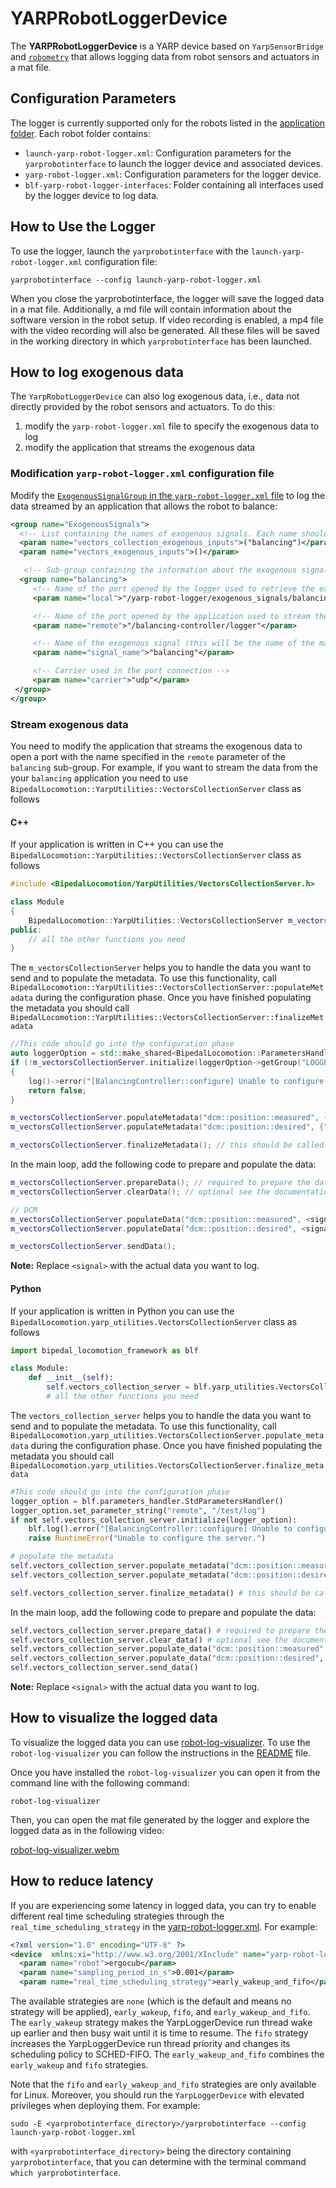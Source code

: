 # YARPRobotLoggerDevice

The **YARPRobotLoggerDevice** is a YARP device based on `YarpSensorBridge` and [`robometry`](https://github.com/robotology/robometry) that allows logging data from robot sensors and actuators in a mat file.

## Configuration Parameters
The logger is currently supported only for the robots listed in the [application folder](./app/robots). Each robot folder contains:

- `launch-yarp-robot-logger.xml`: Configuration parameters for the `yarprobotinterface` to launch the logger device and associated devices.
- `yarp-robot-logger.xml`: Configuration parameters for the logger device.
- `blf-yarp-robot-logger-interfaces`: Folder containing all interfaces used by the logger device to log data.

## How to Use the Logger
To use the logger, launch the `yarprobotinterface` with the `launch-yarp-robot-logger.xml` configuration file:

```console
yarprobotinterface --config launch-yarp-robot-logger.xml
```
When you close the yarprobotinterface, the logger will save the logged data in a mat file. Additionally, a md file will contain information about the software version in the robot setup. If video recording is enabled, a mp4 file with the video recording will also be generated. All these files will be saved in the working directory in which `yarprobotinterface` has been launched.

## How to log exogenous data
The `YarpRobotLoggerDevice` can also log exogenous data, i.e., data not directly provided by the robot sensors and actuators. To do this:
1. modify the `yarp-robot-logger.xml` file to specify the exogenous data to log
2. modify the application that streams the exogenous data

### Modification `yarp-robot-logger.xml` configuration file
Modify the [`ExogenousSignalGroup` in the `yarp-robot-logger.xml` file](https://github.com/ami-iit/bipedal-locomotion-framework/blob/a3a8e9cb8a0c3532db81d814d4851009f8134195/devices/YarpRobotLoggerDevice/app/robots/ergoCubSN000/yarp-robot-logger.xml#L27-L37) to log the data streamed by an application that allows the robot to balance:
   ```xml
   <group name="ExogenousSignals">
     <!-- List containing the names of exogenous signals. Each name should be associated to a sub-group -->
     <param name="vectors_collection_exogenous_inputs">("balancing")</param>
     <param name="vectors_exogenous_inputs">()</param>

      <!-- Sub-group containing the information about the exogenous signal "balancing" -->
     <group name="balancing">
        <!-- Name of the port opened by the logger used to retrieve the exogenous signal data -->
        <param name="local">"/yarp-robot-logger/exogenous_signals/balancing"</param>

        <!-- Name of the port opened by the application used to stream the exogenous signal data -->
        <param name="remote">"/balancing-controller/logger"</param>

        <!-- Name of the exogenous signal (this will be the name of the matlab struct containing all the data associated to the exogenous signal) -->
        <param name="signal_name">"balancing"</param>

        <!-- Carrier used in the port connection -->
        <param name="carrier">"udp"</param>
    </group>
   </group>
   ```

### Stream exogenous data
You need to modify the application that streams the exogenous data to open a port with the name specified in the `remote` parameter of the `balancing` sub-group. For example, if you want to stream the data from the your `balancing` application you need to use `BipedalLocomotion::YarpUtilities::VectorsCollectionServer` class as follows
#### C++
If your application is written in C++ you can use the `BipedalLocomotion::YarpUtilities::VectorsCollectionServer` class as follows

```c++
#include <BipedalLocomotion/YarpUtilities/VectorsCollectionServer.h>

class Module
{
    BipedalLocomotion::YarpUtilities::VectorsCollectionServer m_vectorsCollectionServer; /**< Logger server. */
public:
    // all the other functions you need
}
```
The `m_vectorsCollectionServer` helps you to handle the data you want to send and to populate the metadata. To use this functionality, call `BipedalLocomotion::YarpUtilities::VectorsCollectionServer::populateMetadata` during the configuration phase. Once you have finished populating the metadata you should call `BipedalLocomotion::YarpUtilities::VectorsCollectionServer::finalizeMetadata`
```c++
//This code should go into the configuration phase
auto loggerOption = std::make_shared<BipedalLocomotion::ParametersHandler::YarpImplementation>(rf);
if (!m_vectorsCollectionServer.initialize(loggerOption->getGroup("LOGGER")))
{
    log()->error("[BalancingController::configure] Unable to configure the server.");
    return false;
}

m_vectorsCollectionServer.populateMetadata("dcm::position::measured", {"x", "y"});
m_vectorsCollectionServer.populateMetadata("dcm::position::desired", {"x", "y"});

m_vectorsCollectionServer.finalizeMetadata(); // this should be called only once
```
In the main loop, add the following code to prepare and populate the data:

```c++
m_vectorsCollectionServer.prepareData(); // required to prepare the data to be sent
m_vectorsCollectionServer.clearData(); // optional see the documentation

// DCM
m_vectorsCollectionServer.populateData("dcm::position::measured", <signal>);
m_vectorsCollectionServer.populateData("dcm::position::desired", <signal>);

m_vectorsCollectionServer.sendData();
```

**Note:** Replace `<signal>` with the actual data you want to log.


#### Python
If your application is written in Python you can use the `BipedalLocomotion.yarp_utilities.VectorsCollectionServer` class as follows
```python
import bipedal_locomotion_framework as blf

class Module:
    def __init__(self):
        self.vectors_collection_server = blf.yarp_utilities.VectorsCollectionServer() # Logger server.
        # all the other functions you need
```
The `vectors_collection_server` helps you to handle the data you want to send and to populate the metadata. To use this functionality, call `BipedalLocomotion.yarp_utilities.VectorsCollectionServer.populate_metadata` during the configuration phase. Once you have finished populating the metadata you should call `BipedalLocomotion.yarp_utilities.VectorsCollectionServer.finalize_metadata`
```python
#This code should go into the configuration phase
logger_option = blf.parameters_handler.StdParametersHandler()
logger_option.set_parameter_string("remote", "/test/log")
if not self.vectors_collection_server.initialize(logger_option):
    blf.log().error("[BalancingController::configure] Unable to configure the server.")
    raise RuntimeError("Unable to configure the server.")

# populate the metadata
self.vectors_collection_server.populate_metadata("dcm::position::measured", ["x", "y"])
self.vectors_collection_server.populate_metadata("dcm::position::desired", ["x", "y"])

self.vectors_collection_server.finalize_metadata() # this should be called only once when the metadata are ready
```
In the main loop, add the following code to prepare and populate the data:
```python
self.vectors_collection_server.prepare_data() # required to prepare the data to be sent
self.vectors_collection_server.clear_data() # optional see the documentation
self.vectors_collection_server.populate_data("dcm::position::measured", <signal>)
self.vectors_collection_server.populate_data("dcm::position::desired", <signal>)
self.vectors_collection_server.send_data()
```
**Note:** Replace `<signal>` with the actual data you want to log.

## How to visualize the logged data
To visualize the logged data you can use [robot-log-visualizer](https://github.com/ami-iit/robot-log-visualizer). To use the `robot-log-visualizer` you can follow the instructions in the [README](https://github.com/ami-iit/robot-log-visualizer/blob/main/README.md) file.

Once you have installed the `robot-log-visualizer` you can open it from the command line with the following command:
```console
robot-log-visualizer
```
Then, you can open the mat file generated by the logger and explore the logged data as in the following video:

[robot-log-visualizer.webm](https://github.com/ami-iit/robot-log-visualizer/assets/16744101/3fd5c516-da17-4efa-b83b-392b5ce1383b)

## How to reduce latency
If you are experiencing some latency in logged data, you can try to enable different real time scheduling strategies through the `real_time_scheduling_strategy` in the [yarp-robot-logger.xml](https://github.com/ami-iit/bipedal-locomotion-framework/blob/master/devices/YarpRobotLoggerDevice/app/robots/ergoCubSN000/yarp-robot-logger.xml). For example:

```xml
<?xml version="1.0" encoding="UTF-8" ?>
<device  xmlns:xi="http://www.w3.org/2001/XInclude" name="yarp-robot-logger" type="YarpRobotLoggerDevice">
  <param name="robot">ergocub</param>
  <param name="sampling_period_in_s">0.001</param>
  <param name="real_time_scheduling_strategy">early_wakeup_and_fifo</param>
```

The available strategies are `none` (which is the default and means no strategy will be applied), `early_wakeup`, `fifo`, and `early_wakeup_and_fifo`.
The `early_wakeup` strategy makes the YarpLoggerDevice run thread wake up earlier and then busy wait until it is time to resume.
The `fifo` strategy increases the YarpLoggerDevice run thread priority and changes its scheduling policy to SCHED-FIFO.
The `early_wakeup_and_fifo` combines the `early_wakeup` and `fifo` strategies.

Note that the `fifo` and `early_wakeup_and_fifo` strategies are only available for Linux. Moreover, you should run the `YarpLoggerDevice` with elevated privileges when deploying them.
For example:

```console
sudo -E <yarprobotinterface_directory>/yarprobotinterface --config launch-yarp-robot-logger.xml
```

with `<yarprobotinterface_directory>` being the directory containing `yarprobotinterface`, that you can determine with the terminal command `which yarprobotinterface`.